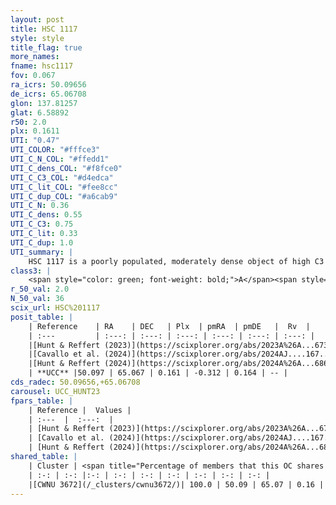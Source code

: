 ```yaml
---
layout: post
title: HSC 1117
style: style
title_flag: true
more_names: 
fname: hsc1117
fov: 0.067
ra_icrs: 50.09656
de_icrs: 65.06708
glon: 137.81257
glat: 6.58892
r50: 2.0
plx: 0.1611
UTI: "0.47"
UTI_COLOR: "#fffce3"
UTI_C_N_COL: "#ffedd1"
UTI_C_dens_COL: "#f8fce0"
UTI_C_C3_COL: "#d4edca"
UTI_C_lit_COL: "#fee8cc"
UTI_C_dup_COL: "#a6cab9"
UTI_C_N: 0.36
UTI_C_dens: 0.55
UTI_C_C3: 0.75
UTI_C_lit: 0.33
UTI_C_dup: 1.0
UTI_summary: |
    HSC 1117 is a poorly populated, moderately dense object of high C3 quality. It was recently reported in the literature. This object shares a large percentage of members with a later reported entry.
class3: |
    <span style="color: green; font-weight: bold;">A</span><span style="color: #FFC300; font-weight: bold;">B</span>
r_50_val: 2.0
N_50_val: 36
scix_url: HSC%201117
posit_table: |
    | Reference    | RA    | DEC   | Plx  | pmRA  | pmDE   |  Rv  |
    | :---         | :---: | :---: | :---: | :---: | :---: | :---: |
    |[Hunt & Reffert (2023)](https://scixplorer.org/abs/2023A%26A...673A.114H) | 50.107 | 65.055 | 0.155 | -0.317 | 0.171 | -- |
    |[Cavallo et al. (2024)](https://scixplorer.org/abs/2024AJ....167...12C) | 50.056 | 65.089 | 0.165 | -- | -- | -- |
    |[Hunt & Reffert (2024)](https://scixplorer.org/abs/2024A%26A...686A..42H) | 50.107 | 65.055 | 0.155 | -0.317 | 0.171 | -- |
    | **UCC** |50.097 | 65.067 | 0.161 | -0.312 | 0.164 | -- | 
cds_radec: 50.09656,+65.06708
carousel: UCC_HUNT23
fpars_table: |
    | Reference |  Values |
    | :---  |  :---:  |
    | [Hunt & Reffert (2023)](https://scixplorer.org/abs/2023A%26A...673A.114H) | `AV50=2.604, diffAV50=1.601, MOD50=13.749, logAge50=8.294` |
    | [Cavallo et al. (2024)](https://scixplorer.org/abs/2024AJ....167...12C) | `AV50=2.85, dMod50=13.39, logAge50=7.76, [Fe/H]50=0.05` |
    | [Hunt & Reffert (2024)](https://scixplorer.org/abs/2024A%26A...686A..42H) | `MassJ=525.440` |
shared_table: |
    | Cluster | <span title="Percentage of members that this OC shares with the ones listed">%</span>   | RA   | DEC   | Plx   | pmRA  | pmDE  | Rv | UTI |
    | :-: | :-: |:-: | :-: | :-: | :-: | :-: | :-: | :-: |
    |[CWNU 3672](/_clusters/cwnu3672/)| 100.0 | 50.09 | 65.07 | 0.16 | -0.31 | 0.16 | -72.19 |0.09 |
---
```

